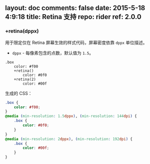 layout: doc
comments: false
date: 2015-5-18 4:9:18
title: Retina 支持
repo: rider
ref: 2.0.0
---

### +retina(dppx)

用于限定仅在 Retina 屏幕生效的样式代码，屏幕密度依靠 `dppx` 单位描述。

 * `dppx` - 每像素包含的点数，默认值为 `1.5`。

```stylus
.box
    color: #f00
    +retina()
        color: #0f0
    +retina(2)
        color: #00f
```

生成的 CSS：

```css
.box {
    color: #f00;
}
@media (min-resolution: 1.5dppx), (min-resolution: 144dpi) {
    .box {
        color: #0f0;
    }
}
@media (min-resolution: 2dppx), (min-resolution: 192dpi) {
    .box {
        color: #00f;
    }
}
```